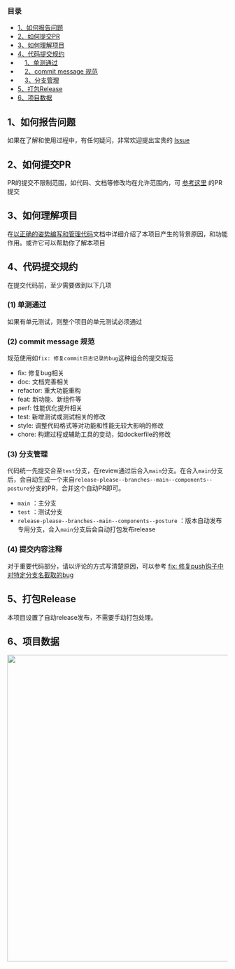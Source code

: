 ### 目录
- [1、如何报告问题](#1)
- [2、如何提交PR](#2)
- [3、如何理解项目](#3)
- [4、代码提交规约](#4)
- &nbsp;&nbsp;&nbsp;&nbsp;[1、单测通过](#41)
- &nbsp;&nbsp;&nbsp;&nbsp;[2、commit message 规范](#42)
- &nbsp;&nbsp;&nbsp;&nbsp;[3、分支管理](#43)
- [5、打包Release](#5)
- [6、项目数据](#6)

## <span id="1">1、如何报告问题</span>
如果在了解和使用过程中，有任何疑问，非常欢迎提出宝贵的 [Issue](https://github.com/WGrape/posture/issues/new)

## <span id="2">2、如何提交PR</span>
PR的提交不限制范围，如代码、文档等修改均在允许范围内，可 [参考这里](https://github.com/WGrape/posture/pull/26/files) 的PR提交

## <span id="3">3、如何理解项目</span>
在[以正确的姿势编写和管理代码](https://github.com/WGrape/Blog/issues/260)文档中详细介绍了本项目产生的背景原因，和功能作用。或许它可以帮助你了解本项目

## <span id="4">4、代码提交规约</span>
在提交代码前，至少需要做到以下几项

### <span id="41">(1) 单测通过</span>
如果有单元测试，则整个项目的单元测试必须通过

### <span id="42">(2) commit message 规范</span>
规范使用如```fix: 修复commit日志记录的bug```这种组合的提交规范
- fix: 修复bug相关
- doc: 文档完善相关
- refactor: 重大功能重构
- feat: 新功能、新组件等
- perf: 性能优化提升相关
- test: 新增测试或测试相关的修改
- style: 调整代码格式等对功能和性能无较大影响的修改
- chore: 构建过程或辅助工具的变动，如dockerfile的修改

### <span id="43">(3) 分支管理</span>
代码统一先提交合至```test```分支，在review通过后合入```main```分支。在合入```main```分支后，会自动生成一个来自```release-please--branches--main--components--posture```分支的PR，合并这个自动PR即可。

- ```main``` ：主分支
- ```test``` ：测试分支
- ```release-please--branches--main--components--posture``` ：版本自动发布专用分支，合入```main```分支后会自动打包发布release

### <span id="43">(4) 提交内容注释</span>
对于重要代码部分，请以评论的方式写清楚原因，可以参考 [fix: 修复push钩子中对特定分支名截取的bug](https://github.com/WGrape/posture/pull/23#pullrequestreview-1110452197)

## <span id="5">5、打包Release</span>
本项目设置了自动release发布，不需要手动打包处理。

## <span id="6">6、项目数据</span>
<a href="https://starchart.cc/WGrape/posture"><img src="https://starchart.cc/WGrape/posture.svg" width="700"></a>